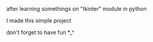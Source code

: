 after learning somethings on "tkinter" module in python

I made this simple project

don't forget to have fun *_^
